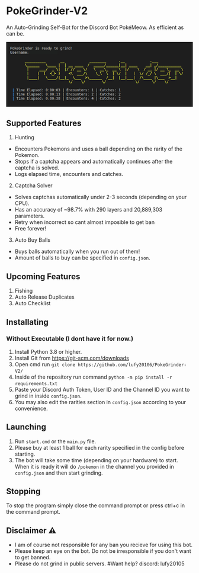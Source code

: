 # PokeGrinder-V2
An Auto-Grinding Self-Bot for the Discord Bot PokéMeow. As efficient as can be.

![PokeGrinder](assets/PokeGrinder.jpg)

## Supported Features
1. Hunting
- Encounters Pokemons and uses a ball depending on the rarity of the Pokemon.
- Stops if a captcha appears and automatically continues after the captcha is solved.
- Logs elapsed time, encounters and catches.

2. Captcha Solver
- Solves captchas automatically under 2-3 seconds (depending on your CPU).
- Has an accuracy of ~98.7% with 290 layers and 20,889,303 parameters.
- Retry when incorrect so cant almost imposible to get ban
- Free forever!
3. Auto Buy Balls
- Buys balls automatically when you run out of them!
- Amount of balls to buy can be specified in `config.json`.

## Upcoming Features
1. Fishing
3. Auto Release Duplicates
4. Auto Checklist

## Installating

### Without Executable (I dont have it for now.)
1. Install Python 3.8 or higher.
2. Install Git from https://git-scm.com/downloads
3. Open cmd run `git clone https://github.com/lufy20106/PokeGrinder-V2/`
6. Inside of the repository run command `python -m pip install -r requirements.txt`
7. Paste your Discord Auth Token, User ID and the Channel ID you want to grind in inside `config.json`.
8. You may also edit the rarities section in `config.json` according to your convenience.

## Launching 
1. Run `start.cmd` or the `main.py` file.
2. Please buy at least 1 ball for each rarity specified in the config before starting.
3. The bot will take some time (depending on your hardware) to start. When it is ready it will do `/pokemon` in the channel you provided in `config.json` and then start grinding.

## Stopping
To stop the program simply close the command prompt or press ctrl+c in the command prompt.

## Disclaimer ⚠️
- I am of course not responsible for any ban you recieve for using this bot.
- Please keep an eye on the bot. Do not be irresponsible if you don't want to get banned.
- Please do not grind in public servers.
#Want help?
discord: lufy20105
